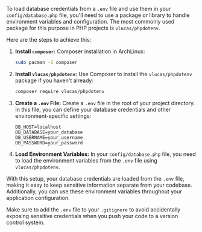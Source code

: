 To load database credentials from a `.env` file and use them in your `config/database.php` file, you'll need to use a package or library to handle environment variables and configuration. The most commonly used package for this purpose in PHP projects is `vlucas/phpdotenv`.

Here are the steps to achieve this:

1. **Install `composer`:** Composer installation in ArchLinux:

   ```bash
   sudo pacman -S composer
   ```
2. **Install `vlucas/phpdotenv`:** Use Composer to install the `vlucas/phpdotenv` package if you haven't already:

   ```bash
   composer require vlucas/phpdotenv
   ```

3. **Create a `.env` File:** Create a `.env` file in the root of your project directory. In this file, you can define your database credentials and other environment-specific settings:

   ```
   DB_HOST=localhost
   DB_DATABASE=your_database
   DB_USERNAME=your_username
   DB_PASSWORD=your_password
   ```

4. **Load Environment Variables:** In your `config/database.php` file, you need to load the environment variables from the `.env` file using `vlucas/phpdotenv`.

With this setup, your database credentials are loaded from the `.env` file, making it easy to keep sensitive information separate from your codebase. Additionally, you can use these environment variables throughout your application configuration.

Make sure to add the `.env` file to your `.gitignore` to avoid accidentally exposing sensitive credentials when you push your code to a version control system.
